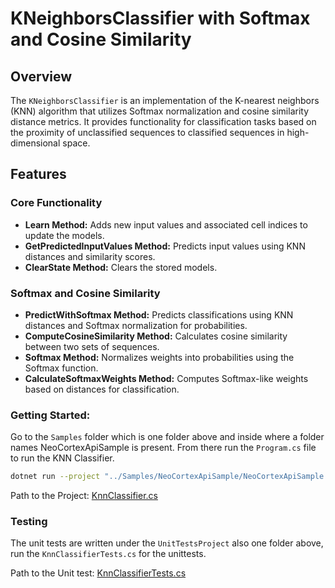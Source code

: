 # KNeighborsClassifier with Softmax and Cosine Similarity

## Overview

The `KNeighborsClassifier` is an implementation of the K-nearest neighbors (KNN) algorithm that utilizes Softmax normalization and cosine similarity distance metrics. It provides functionality for classification tasks based on the proximity of unclassified sequences to classified sequences in high-dimensional space.

## Features

### Core Functionality

- **Learn Method:** Adds new input values and associated cell indices to update the models.
- **GetPredictedInputValues Method:** Predicts input values using KNN distances and similarity scores.
- **ClearState Method:** Clears the stored models.

### Softmax and Cosine Similarity

- **PredictWithSoftmax Method:** Predicts classifications using KNN distances and Softmax normalization for probabilities.
- **ComputeCosineSimilarity Method:** Calculates cosine similarity between two sets of sequences.
- **Softmax Method:** Normalizes weights into probabilities using the Softmax function.
- **CalculateSoftmaxWeights Method:** Computes Softmax-like weights based on distances for classification.

### Getting Started:

Go to the `Samples` folder which is one folder above and inside where a folder names NeoCortexApiSample is present.
From there run the `Program.cs` file to run the KNN Classifier.

```bash
dotnet run --project "../Samples/NeoCortexApiSample/NeoCortexApiSample.csproj"
```

Path to the
Project: [KnnClassifier.cs](https://github.com/IndranilSaha09/neocortexapi/blob/master/source/NeoCortexApi/Classifiers/KnnClassifier.cs)

### Testing

The unit tests are written under the `UnitTestsProject` also one folder above, run the `KnnClassifierTests.cs` for the
unittests.

Path to the Unit
test: [KnnClassifierTests.cs](https://github.com/IndranilSaha09/neocortexapi/blob/master/source/UnitTestsProject/KnnClassifierTests.cs)



